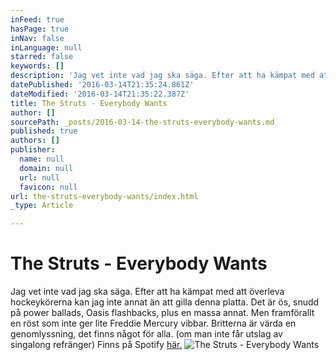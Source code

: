 ```yaml
---
inFeed: true
hasPage: true
inNav: false
inLanguage: null
starred: false
keywords: []
description: 'Jag vet inte vad jag ska säga. Efter att ha kämpat med att överleva hockeykörerna kan jag inte annat än att gilla denna platta. Det är ös, snudd på power ballads, Oasis flashbacks, plus en massa annat. Men framförallt en röst som inte ger lite Freddy Mercury vibbar. Britterna är värda en genomlyssning, det finns något för alla. (om man inte får utslag av singalong refränger) Finns på Spotify här.'
datePublished: '2016-03-14T21:35:24.861Z'
dateModified: '2016-03-14T21:35:22.387Z'
title: The Struts - Everybody Wants
author: []
sourcePath: _posts/2016-03-14-the-struts-everybody-wants.md
published: true
authors: []
publisher:
  name: null
  domain: null
  url: null
  favicon: null
url: the-struts-everybody-wants/index.html
_type: Article

---
```

# The Struts - Everybody Wants

Jag vet inte vad jag ska säga. Efter att ha kämpat med att överleva hockeykörerna kan jag inte annat än att gilla denna platta. Det är ös, snudd på power ballads, Oasis flashbacks, plus en massa annat. Men framförallt en röst som inte ger lite Freddie Mercury vibbar. Britterna är värda en genomlyssning, det finns något för alla. (om man inte får utslag av singalong refränger) Finns på Spotify [här.][0]
![The Struts - Everybody Wants](https://the-grid-user-content.s3-us-west-2.amazonaws.com/f43c1dda-4b80-4e9c-97c0-8e756ce75651.jpg)

[0]: https://open.spotify.com/album/5jQD9aAuIOy8LIGkVlgVKq